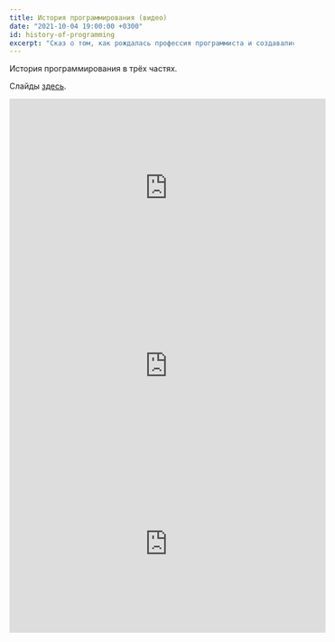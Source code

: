 ```yaml
---
title: История программирования (видео)
date: "2021-10-04 19:00:00 +0300"
id: history-of-programming
excerpt: "Сказ о том, как рождалась профессия программиста и создавались языки программирования."
---
```


История программирования в трёх частях.

Слайды [здесь](/downloads/history-of-programming.pdf).

<div class="video">
    <iframe width="560" height="315" src="https://www.youtube.com/embed/fbVLz-At9Bo" title="YouTube video player" frameborder="0" allow="accelerometer; autoplay; clipboard-write; encrypted-media; gyroscope; picture-in-picture" allowfullscreen></iframe>
</div>

<div class="video">
    <iframe width="560" height="315" src="https://www.youtube.com/embed/oxPf6nSzkLs" title="YouTube video player" frameborder="0" allow="accelerometer; autoplay; clipboard-write; encrypted-media; gyroscope; picture-in-picture" allowfullscreen></iframe>
</div>

<div class="video">
    <iframe width="560" height="315" src="https://www.youtube.com/embed/xdioF3UzU6w" title="YouTube video player" frameborder="0" allow="accelerometer; autoplay; clipboard-write; encrypted-media; gyroscope; picture-in-picture" allowfullscreen></iframe>
</div>

